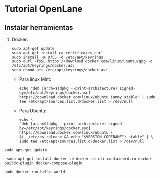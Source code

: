 # Tutorial OpenLane

## Instalar herramientas

1. Docker:

    ```
    sudo apt-get update
    sudo apt-get install ca-certificates curl
    sudo install -m 0755 -d /etc/apt/keyrings
    sudo curl -fsSL https://download.docker.com/linux/ubuntu/gpg -o /etc/apt/keyrings/docker.asc
    sudo chmod a+r /etc/apt/keyrings/docker.asc
    ```

    * Para linux Mint:

        ```
        echo "deb [arch=$(dpkg --print-architecture) signed-by=/etc/apt/keyrings/docker.asc] https://download.docker.com/linux/ubuntu jammy stable" | sudo tee /etc/apt/sources.list.d/docker.list > /dev/null
        ```

    * Para Ubuntu:

        ```
        echo \
        "deb [arch=$(dpkg --print-architecture) signed-by=/etc/apt/keyrings/docker.asc] https://download.docker.com/linux/ubuntu \
        $(. /etc/os-release && echo "$VERSION_CODENAME") stable" | \
        sudo tee /etc/apt/sources.list.d/docker.list > /dev/null
        ```


```
sudo apt-get update
```

```
 sudo apt-get install docker-ce docker-ce-cli containerd.io docker-buildx-plugin docker-compose-plugin
```

```
sudo docker run hello-world
```

